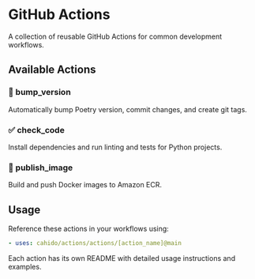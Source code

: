 # GitHub Actions

A collection of reusable GitHub Actions for common development workflows.

## Available Actions

### 🔄 bump_version
Automatically bump Poetry version, commit changes, and create git tags.

### ✅ check_code
Install dependencies and run linting and tests for Python projects.

### 🐳 publish_image
Build and push Docker images to Amazon ECR.

## Usage

Reference these actions in your workflows using:

```yaml
- uses: cahido/actions/actions/[action_name]@main
```

Each action has its own README with detailed usage instructions and examples.